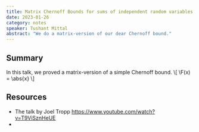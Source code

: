 ```yaml
---
title: Matrix Chernoff Bounds for sums of independent random variables 
date: 2023-01-26
category: notes
speaker: Tushant Mittal
abstract: "We do a matrix-version of our dear Chernoff bound."
---
```



## Summary
In this talk, we proved a matrix-version of a simple Chernoff bound.
\\[ \F(x) = \abs{x}
\\]

## Resources 
- The talk by Joel Tropp https://www.youtube.com/watch?v=T9ViSznHeUE
- 
